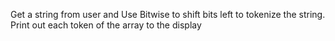 Get a string from user and Use Bitwise to shift bits left to tokenize the string. Print out each token of the array to the display
